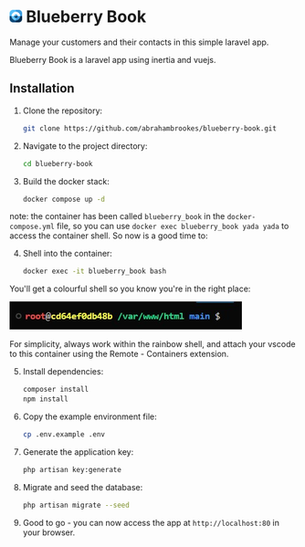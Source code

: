 # <img src="readme_files/brand-icon-128.png" alt="Blueberry Book" width="22" /> Blueberry Book

Manage your customers and their contacts in this simple laravel app.

Blueberry Book is a laravel app using inertia and vuejs.

## Installation
1. Clone the repository:
   ```bash
   git clone https://github.com/abrahambrookes/blueberry-book.git
   ```
2. Navigate to the project directory:
   ```bash
   cd blueberry-book
   ```
3. Build the docker stack:
   ```bash
   docker compose up -d
   ```
note: the container has been called `blueberry_book` in the `docker-compose.yml` file, so you can use `docker exec blueberry_book yada yada` to access the container shell. So now is a good time to:

4. Shell into the container:
   ```bash
   docker exec -it blueberry_book bash
   ```
You'll get a colourful shell so you know you're in the right place:

<img src="readme_files/rainbow-shell.jpg" alt="Blueberry Book Shell" />

For simplicity, always work within the rainbow shell, and attach your vscode to this container using the Remote - Containers extension.

5. Install dependencies:
   ```bash
   composer install
   npm install
   ```
6. Copy the example environment file:
   ```bash
   cp .env.example .env
   ```
7. Generate the application key:
   ```bash
   php artisan key:generate
   ```
8. Migrate and seed the database:
   ```bash
   php artisan migrate --seed
   ```
9. Good to go - you can now access the app at `http://localhost:80` in your browser.